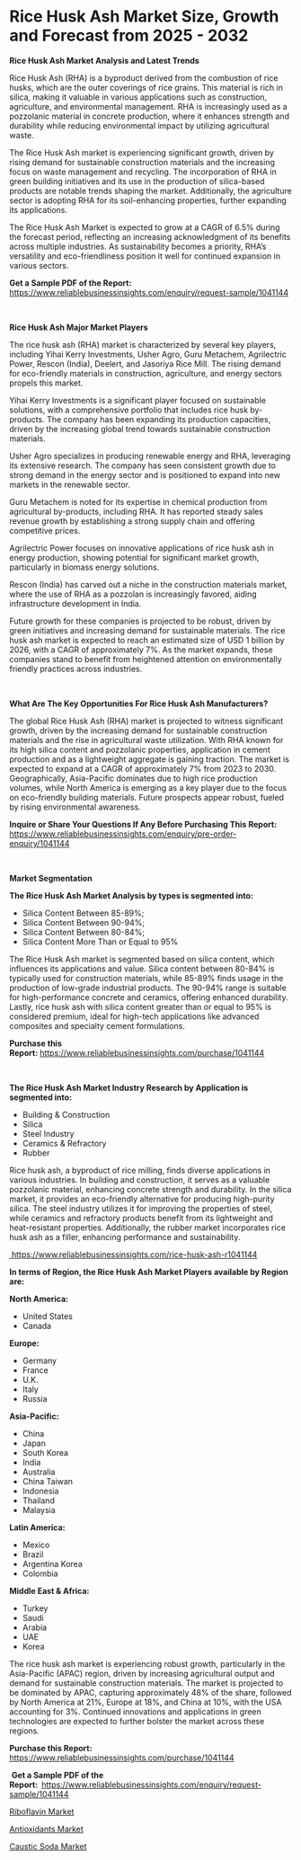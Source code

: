 <p><h1>Rice Husk Ash Market Size, Growth and Forecast from 2025 - 2032</h1></p><p><strong>Rice Husk Ash Market Analysis and Latest Trends</strong></p>
<p><p>Rice Husk Ash (RHA) is a byproduct derived from the combustion of rice husks, which are the outer coverings of rice grains. This material is rich in silica, making it valuable in various applications such as construction, agriculture, and environmental management. RHA is increasingly used as a pozzolanic material in concrete production, where it enhances strength and durability while reducing environmental impact by utilizing agricultural waste.</p><p>The Rice Husk Ash market is experiencing significant growth, driven by rising demand for sustainable construction materials and the increasing focus on waste management and recycling. The incorporation of RHA in green building initiatives and its use in the production of silica-based products are notable trends shaping the market. Additionally, the agriculture sector is adopting RHA for its soil-enhancing properties, further expanding its applications.</p><p>The Rice Husk Ash Market is expected to grow at a CAGR of 6.5% during the forecast period, reflecting an increasing acknowledgment of its benefits across multiple industries. As sustainability becomes a priority, RHA’s versatility and eco-friendliness position it well for continued expansion in various sectors.</p></p>
<p><strong>Get a Sample PDF of the Report:&nbsp;</strong> <a href="https://www.reliablebusinessinsights.com/enquiry/request-sample/1041144?utm_campaign=96&utm_medium=2&utm_source=Github&utm_content=ia&utm_term=31012025&utm_id=rice-husk-ash">https://www.reliablebusinessinsights.com/enquiry/request-sample/1041144</a></p>
<p>&nbsp;</p>
<p><strong>Rice Husk Ash Major Market Players</strong></p>
<p><p>The rice husk ash (RHA) market is characterized by several key players, including Yihai Kerry Investments, Usher Agro, Guru Metachem, Agrilectric Power, Rescon (India), Deelert, and Jasoriya Rice Mill. The rising demand for eco-friendly materials in construction, agriculture, and energy sectors propels this market.</p><p>Yihai Kerry Investments is a significant player focused on sustainable solutions, with a comprehensive portfolio that includes rice husk by-products. The company has been expanding its production capacities, driven by the increasing global trend towards sustainable construction materials. </p><p>Usher Agro specializes in producing renewable energy and RHA, leveraging its extensive research. The company has seen consistent growth due to strong demand in the energy sector and is positioned to expand into new markets in the renewable sector.</p><p>Guru Metachem is noted for its expertise in chemical production from agricultural by-products, including RHA. It has reported steady sales revenue growth by establishing a strong supply chain and offering competitive prices. </p><p>Agrilectric Power focuses on innovative applications of rice husk ash in energy production, showing potential for significant market growth, particularly in biomass energy solutions. </p><p>Rescon (India) has carved out a niche in the construction materials market, where the use of RHA as a pozzolan is increasingly favored, aiding infrastructure development in India. </p><p>Future growth for these companies is projected to be robust, driven by green initiatives and increasing demand for sustainable materials. The rice husk ash market is expected to reach an estimated size of USD 1 billion by 2026, with a CAGR of approximately 7%. As the market expands, these companies stand to benefit from heightened attention on environmentally friendly practices across industries.</p></p>
<p>&nbsp;</p>
<p><strong>What Are The Key Opportunities For Rice Husk Ash Manufacturers?</strong></p>
<p><p>The global Rice Husk Ash (RHA) market is projected to witness significant growth, driven by the increasing demand for sustainable construction materials and the rise in agricultural waste utilization. With RHA known for its high silica content and pozzolanic properties, application in cement production and as a lightweight aggregate is gaining traction. The market is expected to expand at a CAGR of approximately 7% from 2023 to 2030. Geographically, Asia-Pacific dominates due to high rice production volumes, while North America is emerging as a key player due to the focus on eco-friendly building materials. Future prospects appear robust, fueled by rising environmental awareness.</p></p>
<p><strong>Inquire or Share Your Questions If Any Before Purchasing This Report:</strong> <a href="https://www.reliablebusinessinsights.com/enquiry/pre-order-enquiry/1041144?utm_campaign=96&utm_medium=2&utm_source=Github&utm_content=ia&utm_term=31012025&utm_id=rice-husk-ash">https://www.reliablebusinessinsights.com/enquiry/pre-order-enquiry/1041144</a></p>
<p>&nbsp;</p>
<p><strong>Market Segmentation</strong></p>
<p><strong>The Rice Husk Ash Market Analysis by types is segmented into:</strong></p>
<p><ul><li>Silica Content Between 85-89%;</li><li>Silica Content Between 90-94%;</li><li>Silica Content Between 80-84%;</li><li>Silica Content More Than or Equal to 95%</li></ul></p>
<p><p>The Rice Husk Ash market is segmented based on silica content, which influences its applications and value. Silica content between 80-84% is typically used for construction materials, while 85-89% finds usage in the production of low-grade industrial products. The 90-94% range is suitable for high-performance concrete and ceramics, offering enhanced durability. Lastly, rice husk ash with silica content greater than or equal to 95% is considered premium, ideal for high-tech applications like advanced composites and specialty cement formulations.</p></p>
<p><strong>Purchase this Report:&nbsp;</strong><a href="https://www.reliablebusinessinsights.com/purchase/1041144?utm_campaign=96&utm_medium=2&utm_source=Github&utm_content=ia&utm_term=31012025&utm_id=rice-husk-ash">https://www.reliablebusinessinsights.com/purchase/1041144</a></p>
<p>&nbsp;</p>
<p><strong>The Rice Husk Ash Market Industry Research by Application is segmented into:</strong></p>
<p><ul><li>Building & Construction</li><li>Silica</li><li>Steel Industry</li><li>Ceramics & Refractory</li><li>Rubber</li></ul></p>
<p><p>Rice husk ash, a byproduct of rice milling, finds diverse applications in various industries. In building and construction, it serves as a valuable pozzolanic material, enhancing concrete strength and durability. In the silica market, it provides an eco-friendly alternative for producing high-purity silica. The steel industry utilizes it for improving the properties of steel, while ceramics and refractory products benefit from its lightweight and heat-resistant properties. Additionally, the rubber market incorporates rice husk ash as a filler, enhancing performance and sustainability.</p></p>
<p><a href="https://www.reliablebusinessinsights.com/rice-husk-ash-r1041144?utm_campaign=96&utm_medium=2&utm_source=Github&utm_content=ia&utm_term=31012025&utm_id=rice-husk-ash">&nbsp;https://www.reliablebusinessinsights.com/rice-husk-ash-r1041144</a></p>
<p><strong>In terms of Region, the Rice Husk Ash Market Players available by Region are:</strong></p>
<p>
    <p> <strong> North America: </strong>
        <ul>
            <li>United States</li>
            <li>Canada</li>
        </ul>
        </p> 
    <p> <strong> Europe: </strong>
        <ul>
            <li>Germany</li>
            <li>France</li>
            <li>U.K.</li>
            <li>Italy</li>
            <li>Russia</li>
        </ul>
        </p> 
    <p> <strong> Asia-Pacific: </strong>
        <ul>
            <li>China</li>
            <li>Japan</li>
            <li>South Korea</li>
            <li>India</li>
            <li>Australia</li>
            <li>China Taiwan</li>
            <li>Indonesia</li>
            <li>Thailand</li>
            <li>Malaysia</li>
        </ul>
        </p> 
    <p> <strong> Latin America: </strong>
        <ul>
            <li>Mexico</li>
            <li>Brazil</li>
            <li>Argentina Korea</li>
            <li>Colombia</li>
        </ul>
        </p> 
    <p> <strong> Middle East & Africa: </strong>
        <ul>
            <li>Turkey</li>
            <li>Saudi</li>
            <li>Arabia</li>
            <li>UAE</li>
            <li>Korea</li>
        </ul>
    </p>
    </p>
<p><p>The rice husk ash market is experiencing robust growth, particularly in the Asia-Pacific (APAC) region, driven by increasing agricultural output and demand for sustainable construction materials. The market is projected to be dominated by APAC, capturing approximately 48% of the share, followed by North America at 21%, Europe at 18%, and China at 10%, with the USA accounting for 3%. Continued innovations and applications in green technologies are expected to further bolster the market across these regions.</p></p>
<p><strong>Purchase this Report: </strong><a href="https://www.reliablebusinessinsights.com/purchase/1041144?utm_campaign=96&utm_medium=2&utm_source=Github&utm_content=ia&utm_term=31012025&utm_id=rice-husk-ash">https://www.reliablebusinessinsights.com/purchase/1041144</a></p>
<p>&nbsp;<strong>Get a Sample PDF of the Report:&nbsp;&nbsp;</strong><a href="https://www.reliablebusinessinsights.com/enquiry/request-sample/1041144?utm_campaign=96&utm_medium=2&utm_source=Github&utm_content=ia&utm_term=31012025&utm_id=rice-husk-ash">https://www.reliablebusinessinsights.com/enquiry/request-sample/1041144</a></p>
<p><strong></strong></p>
<p><p><a href="https://github.com/namaqbagels64/Market-Research-Report-List-1/blob/main/riboflavin-market.md?utm_campaign=96&utm_medium=2&utm_source=Github&utm_content=ia&utm_term=31012025&utm_id=rice-husk-ash">Riboflavin Market</a></p><p><a href="https://github.com/ngozudapshi/Market-Research-Report-List-1/blob/main/antioxidants-market.md?utm_campaign=96&utm_medium=2&utm_source=Github&utm_content=ia&utm_term=31012025&utm_id=rice-husk-ash">Antioxidants Market</a></p><p><a href="https://github.com/scaseiargas/Market-Research-Report-List-1/blob/main/caustic-soda-market.md?utm_campaign=96&utm_medium=2&utm_source=Github&utm_content=ia&utm_term=31012025&utm_id=rice-husk-ash">Caustic Soda Market</a></p></p>